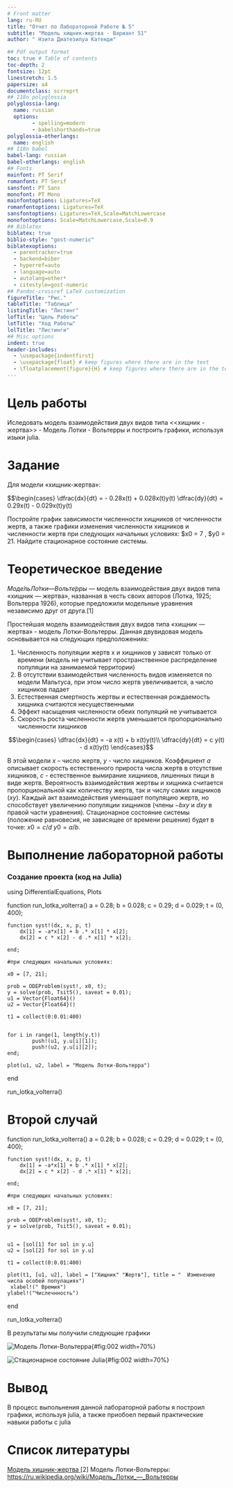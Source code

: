 ```yaml
---
# Front matter
lang: ru-RU
title: "Отчет по Лабораторной Работе № 5"
subtitle: "Модель хищник-жертва - Вариант 51"
author: " Нзита Диатезилуа Катенди"

## Pdf output format
toc: true # Table of contents
toc-depth: 2
fontsize: 12pt
linestretch: 1.5
papersize: a4
documentclass: scrreprt
## I18n polyglossia
polyglossia-lang:
  name: russian
  options:
        - spelling=modern
        - babelshorthands=true
polyglossia-otherlangs:
  name: english
## I18n babel
babel-lang: russian
babel-otherlangs: english
## Fonts
mainfont: PT Serif
romanfont: PT Serif
sansfont: PT Sans
monofont: PT Mono
mainfontoptions: Ligatures=TeX
romanfontoptions: Ligatures=TeX
sansfontoptions: Ligatures=TeX,Scale=MatchLowercase
monofontoptions: Scale=MatchLowercase,Scale=0.9
## Biblatex
biblatex: true
biblio-style: "gost-numeric"
biblatexoptions:
  - parentracker=true
  - backend=biber
  - hyperref=auto
  - language=auto
  - autolang=other*
  - citestyle=gost-numeric
## Pandoc-crossref LaTeX customization
figureTitle: "Рис."
tableTitle: "Таблица"
listingTitle: "Листинг"
lofTitle: "Цель Работы"
lotTitle: "Ход Работы"
lolTitle: "Листинги"
## Misc options
indent: true
header-includes:
  - \usepackage{indentfirst}
  - \usepackage{float} # keep figures where there are in the text
  - \floatplacement{figure}{H} # keep figures where there are in the text
---
```



# Цель работы

Иследовать модель взаимодействия двух видов типа  <<хищник - жертва>> -
Модель Лотки - Вольтерры и построить графики, используя изыки julia.

# Задание
Для модели «хищник-жертва»:

$$\begin{cases}
\dfrac{dx}{dt} = - 0.28x(t) + 0.028x(t)y(t)
\dfrac{dy}{dt} =  0.29x(t) - 0.029x(t)y(t)

Постройте график зависимости численности хищников от численности жертв,
а также графики изменения численности хищников и численности жертв при
следующих начальных условиях: $x0 = 7 , $y0 = 21. Найдите стационарное
состояние системы.

# Теоретическое введение

$Моде́ль Ло́тки — Вольте́рры$ — модель взаимодействия двух видов типа «хищник — жертва», названная в честь своих авторов (Лотка, 1925; Вольтерра 1926), которые предложили модельные уравнения независимо друг от друга.[1]

Простейшая модель взаимодействия двух видов типа «хищник — жертва» -
модель Лотки-Вольтерры. Данная двувидовая модель основывается на
следующих предположениях:
1. Численность популяции жертв x и хищников y зависят только от времени
(модель не учитывает пространственное распределение популяции на
занимаемой территории)
2. В отсутствии взаимодействия численность видов изменяется по модели
Мальтуса, при этом число жертв увеличивается, а число хищников падает
3. Естественная смертность жертвы и естественная рождаемость хищника
считаются несущественными
4. Эффект насыщения численности обеих популяций не учитывается
5. Скорость роста численности жертв уменьшается пропорционально
численности хищников

$$\begin{cases}
\dfrac{dx}{dt} = -a x(t) + b x(t)y(t)\\
\dfrac{dy}{dt} = c y(t) - d x(t)y(t)
\end{cases}$$ 

В этой модели $x$ – число жертв, $y$ - число хищников. Коэффициент $a$
описывает скорость естественного прироста числа жертв в отсутствие хищников, $с$ - естественное вымирание хищников, лишенных пищи в виде жертв. Вероятность
взаимодействия жертвы и хищника считается пропорциональной как количеству
жертв, так и числу самих хищников ($xy$). Каждый акт взаимодействия уменьшает
популяцию жертв, но способствует увеличению популяции хищников (члены $-bxy$
и $dxy$ в правой части уравнения). 
Стационарное состояние системы (положение равновесия, не зависящее
от времени решение) будет в точке:
$x0=c/d$ $y0=a/b$.


# Выполнение лабораторной работы

### Создание проекта (код на Julia)

using DifferentialEquations, Plots

function run_lotka_volterra()
    a = 0.28;
    b = 0.028;
    c = 0.29;
    d = 0.029;
    t = (0, 400);
    
    function syst!(dx, x, p, t)
        dx[1] = -a*x[1] + b .* x[1] * x[2];
        dx[2] = c * x[2] - d .* x[1] * x[2];
        
    end;
    
    #при следующих начальных условиях:
    
    x0 = [7, 21];
    
    prob = ODEProblem(syst!, x0, t);
    y = solve(prob, Tsit5(), saveat = 0.01);
    u1 = Vector{Float64}()
    u2 = Vector{Float64}()
    
    t1 = collect(0:0.01:400)
    
    
    for i in range(1, length(y.t))
            push!(u1, y.u[i][1]);
            push!(u2, y.u[i][2]);
    end;
    
    plot(u1, u2, label = "Модель Лотки-Вольтерра")
end

run_lotka_volterra()    

# Второй случай

function run_lotka_volterra()
    a = 0.28;
    b = 0.028;
    c = 0.29;
    d = 0.029;
    t = (0, 400);
    
    function syst!(dx, x, p, t)
        dx[1] = -a*x[1] + b .* x[1] * x[2];
        dx[2] = c * x[2] - d .* x[1] * x[2];
        
    end;
    
    #при следующих начальных условиях:
    
    x0 = [7, 21];
    
    prob = ODEProblem(syst!, x0, t);
    y = solve(prob, Tsit5(), saveat = 0.01);
    
    
    u1 = [sol[1] for sol in y.u]
    u2 = [sol[2] for sol in y.u]
    
    t1 = collect(0:0.01:400)
    
    plot(t1, [u1, u2], label = ["Хищник" "Жертв"], title = "  Изменение числа особей популациях")
     xlabel!(" Времия")
    ylabel!("Числечнность")
end

run_lotka_volterra()    

В результаты мы получили следующие графики

![Модель Лотки-Вольтерра](image/image1.png){#fig:002 width=70%}

![Стационарное состояние Julia](image/image2.png){#fig:002 width=70%}

# Вывод

В процесс выпольнения данной лабораторной работы я построил графики, используя julia,
а также приобоел первый практические навыки работы с julia


# Список литературы
[Модель хищник-жертва ](https://esystem.rudn.ru/mod/resource/view.php?id=1100264)
[2] Модель Лотки-Вольтерры: https://ru.wikipedia.org/wiki/Модель_Лотки_—_Вольтерры
